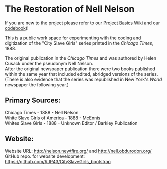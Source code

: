 # The Restoration of Nell Nelson

If you are new to the project please refer to our [Project Basics Wiki](https://github.com/RJP43/CitySlaveGirls/wiki/Project-Basics) and our [codebook](https://github.com/RJP43/CitySlaveGirls/wiki/Checkout-our-Codebook!))!  

This is a public work space for experimenting with the coding and digitization of the "City Slave Girls" series printed in the _Chicago Times_, 1888.  

The original publication in the _Chicago Times_ and was authored by Helen Cusack under the pseudonym Nell Nelson.  
After the original newspaper publication there were two books published within the same year that included edited, abridged versions of the series. (There is also evidence that the series was republished in New York's _World_ newspaper the following year.)

## Primary Sources: 
Chicago Times - 1888 - Nell Nelson  
White Slave Girls of America - 1888 - McEnnis  
Whites Slave Girls - 1888 - Unknown Editor / Barkley Publication  

## Website:  
Website URL: http://nelson.newtfire.org/ and http://nell.obdurodon.org/
GitHub repo. for website development: https://github.com/RJP43/CitySlaveGirls_bootstrap


